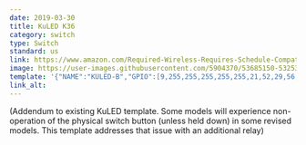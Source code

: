 ```yaml
---
date: 2019-03-30
title: KuLED K36
category: switch
type: Switch
standard: us
link: https://www.amazon.com/Required-Wireless-Requires-Schedule-Compatible/dp/B079FDTG7T
image: https://user-images.githubusercontent.com/5904370/53685150-53253400-3d17-11e9-9dbb-0c868db95e11.png
template: '{"NAME":"KULED-B","GPIO":[9,255,255,255,255,255,21,52,29,56,255,255,255],"FLAG":0,"BASE":18}' 
link_alt: 
---
```


(Addendum to existing KuLED template.  Some models will experience non-operation of the physical switch button (unless held down) in some revised models.  This template addresses that issue with an additional relay)
